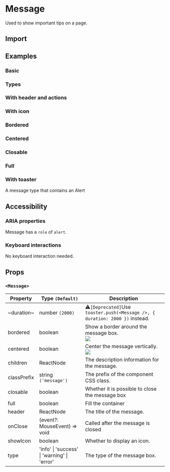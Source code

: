 # Message

Used to show important tips on a page.

## Import

<!--{include:<import-guide>}-->

## Examples

### Basic

<!--{include:`basic.md`}-->

### Types

<!--{include:`types.md`}-->

### With header and actions

<!--{include:`header.md`}-->

### With icon

<!--{include:`icons.md`}-->

### Bordered

<!--{include:`bordered.md`}-->

### Centered

<!--{include:`centered.md`}-->

### Closable

<!--{include:`close.md`}-->

### Full

<!--{include:`full.md`}-->

### With toaster

A message type that contains an Alert

<!--{include:`with-toaster.md`}-->

## Accessibility

### ARIA properties

Message has a `role` of `alert`.

### Keyboard interactions

No keyboard interaction needed.

## Props

### `<Message>`

<!-- prettier-sort-markdown-table -->

| Property    | Type `(Default)`                                        | Description                                                                                  |
| ----------- | ------------------------------------------------------- | -------------------------------------------------------------------------------------------- |
| ~duration~  | number `(2000)`                                         | ⚠️`[Deprecated]`Use `toaster.push(<Message />, { duration: 2000 })` instead.                 |
| bordered    | boolean                                                 | Show a border around the message box.<br/>![](https://img.shields.io/badge/min-v5.53.0-blue) |
| centered    | boolean                                                 | Center the message vertically.<br/>![](https://img.shields.io/badge/min-v5.53.0-blue)        |
| children    | ReactNode                                               | The description information for the message.                                                 |
| classPrefix | string `('message')`                                    | The prefix of the component CSS class.                                                       |
| closable    | boolean                                                 | Whether it is possible to close the message box                                              |
| full        | boolean                                                 | Fill the container                                                                           |
| header      | ReactNode                                               | The title of the message.                                                                    |
| onClose     | (event?: MouseEvent) => void                            | Called after the message is closed                                                           |
| showIcon    | boolean                                                 | Whether to display an icon.                                                                  |
| type        | 'info' &#124; 'success' &#124; 'warning' &#124; 'error' | The type of the message box.                                                                 |
